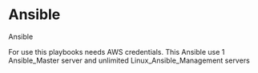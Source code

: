 # Ansible
Ansible

For use this playbooks needs AWS credentials.
This Ansible use 1 Ansible_Master server and unlimited Linux_Ansible_Management servers

